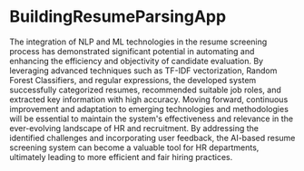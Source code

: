 # BuildingResumeParsingApp
The integration of NLP and ML technologies in the resume screening process has demonstrated significant potential in automating and enhancing the efficiency and objectivity of candidate evaluation. By leveraging advanced techniques such as TF-IDF vectorization, Random Forest Classifiers, and regular expressions, the developed system successfully categorized resumes, recommended suitable job roles, and extracted key information with high accuracy.
Moving forward, continuous improvement and adaptation to emerging technologies and methodologies will be essential to maintain the system's effectiveness and relevance in the ever-evolving landscape of HR and recruitment. By addressing the identified challenges and incorporating user feedback, the AI-based resume screening system can become a valuable tool for HR departments, ultimately leading to more efficient and fair hiring practices.
